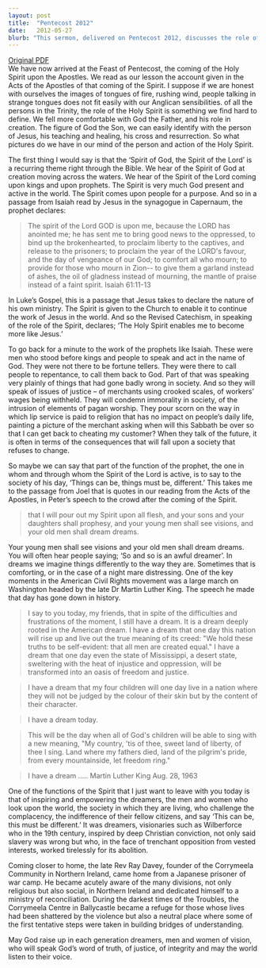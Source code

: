 ```yaml
---
layout: post
title:  "Pentecost 2012"
date:   2012-05-27
blurb: "This sermon, delivered on Pentecost 2012, discusses the role of the Holy Spirit in the Christian faith. It emphasizes the Spirit's presence and activity in the world, enabling believers to become more like Jesus. The sermon also highlights the Spirit's role in inspiring and empowering dreamers and visionaries who challenge societal complacency and work towards change."
---
```

[Original PDF](/assets/pdf/pentecost2012.pdf)    
We have now arrived at the Feast of Pentecost, the coming of the Holy Spirit upon the Apostles. We read as our lesson the account given in the Acts of the Apostles of that coming of the Spirit. I suppose if we are honest with ourselves the images of tongues of fire, rushing wind, people talking in strange tongues does not fit easily with our Anglican sensibilities. of all the persons in the Trinity, the role of the Holy Spirit is something we find hard to define. We fell more comfortable with God the Father, and his role in creation. The figure of God the Son, we can easily identify with the person of Jesus, his teaching and healing, his cross and resurrection. So what pictures do we have in our mind of the person and action of the Holy Spirit.

The first thing I would say is that the ‘Spirit of God, the Spirit of the Lord’ is a recurring theme right through the Bible. We hear of the Spirit of God at creation moving across the waters. We hear of the Spirit of the Lord coming upon kings and upon prophets. The Spirit is very much God present and active in the world. The Spirit comes upon people for a purpose. And so in a passage from Isaiah read by Jesus in the synagogue in Capernaum, the prophet declares:

>The spirit of the Lord GOD is upon me,
because the LORD has anointed me;
he has sent me to bring good news to the oppressed,
to bind up the brokenhearted,
to proclaim liberty to the captives,
and release to the prisoners;
to proclaim the year of the LORD's favour,
and the day of vengeance of our God;
to comfort all who mourn;
to provide for those who mourn in Zion--
to give them a garland instead of ashes,
the oil of gladness instead of mourning,
the mantle of praise instead of a faint spirit. Isaiah 61:11-13

In Luke’s Gospel, this is a passage that Jesus takes to declare the nature of his own ministry. The Spirit is given to the Church to enable it to continue the work of Jesus in the world. And so the Revised Catechism, in speaking of the role of the Spirit, declares; ‘The Holy Spirit enables me to become more like Jesus.’

To go back for a minute to the work of the prophets like Isaiah. These were men who stood before kings and people to speak and act in the name of God. They were not there to be fortune tellers. They were there to call people to repentance, to call them back to God. Part of that was speaking very plainly of things that had gone badly wrong in society. And so they will speak of issues of justice – of merchants using crooked scales, of workers’ wages being withheld. They will condemn immorality in society, of the intrusion of elements of pagan worship. They pour scorn on the way in which lip service is paid to religion that has no impact on people’s daily life, painting a picture of the merchant asking when will this Sabbath be over so that I can get back to cheating my customer? When they talk of the future, it is often in terms of the consequences that will fall upon a society that refuses to change.

So maybe we can say that part of the function of the prophet, the one in whom and through whom the Spirit of the Lord is active, is to say to the society of his day, ‘Things can be, things must be, different.’ This takes me to the passage from Joel that is quotes in our reading from the Acts of the Apostles, in Peter’s speech to the crowd after the coming of the Spirit.

>that I will pour out my Spirit upon all flesh,
and your sons and your daughters shall prophesy,
and your young men shall see visions,
and your old men shall dream dreams.

Your young men shall see visions and your old men shall dream dreams. You will often hear people saying; ‘So and so is an awful dreamer’. In dreams we imagine things differently to the way they are. Sometimes that is comforting, or in the case of a night mare distressing. One of the key moments in the American Civil Rights movement was a large march on Washington headed by the late Dr Martin Luther King. The speech he made that day has gone down in history.

>I say to you today, my friends, that in spite of the difficulties and frustrations of the moment, I still have a dream. It is a dream deeply rooted in the American dream. I have a dream that one day this nation will rise up and live out the true meaning of its creed: "We hold these truths to be self-evident: that all men are created equal." I have a dream that one day even the state of Mississippi, a desert state, sweltering with the heat of injustice and oppression, will be transformed into an oasis of freedom and justice.

>I have a dream that my four children will one day live in a nation where they will not be judged by the colour of their skin but by the content of their character.

>I have a dream today.

>This will be the day when all of God's children will be able to sing with a new meaning, "My country, 'tis of thee, sweet land of liberty, of thee I sing. Land where my fathers died, land of the pilgrim's pride, from every mountainside, let freedom ring."

>I have a dream ….. Martin Luther King Aug. 28, 1963

One of the functions of the Spirit that I just want to leave with you today is that of inspiring and empowering the dreamers, the men and women who look upon the world, the society in which they are living, who challenge the complacency, the indifference of their fellow citizens, and say ‘This can be, this must be different.’ It was dreamers, visionaries such as Wilberforce who in the 19th century, inspired by deep Christian conviction, not only said slavery was wrong but who, in the face of trenchant opposition from vested interests, worked tirelessly for its abolition.

Coming closer to home, the late Rev Ray Davey, founder of the Corrymeela Community in Northern Ireland, came home from a Japanese prisoner of war camp. He became acutely aware of the many divisions, not only religious but also social, in Northern Ireland and dedicated himself to a ministry of reconciliation. During the darkest times of the Troubles, the Corrymeela Centre in Ballycastle became a refuge for those whose lives had been shattered by the violence but also a neutral place where some of the first tentative steps were taken in building bridges of understanding.

May God raise up in each generation dreamers, men and women of vision, who will speak God’s word of truth, of justice, of integrity and may the world listen to their voice.
